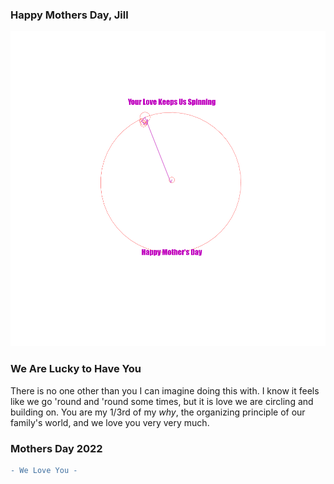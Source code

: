 ### Happy Mothers Day, Jill

![epicyclesHeart](https://github.com/lorenze3/MothersDay2022/blob/gh-pages/epicycle.gif?raw=true)
### We Are Lucky to Have You

There is no one other than you I can imagine doing this with.  I know it feels like we go 'round and 'round some times, but it is love we are circling and building on.  You are my 1/3rd of my *why*, the organizing principle of our family's world, and we love you very very much.

### Mothers Day 2022
```diff
- We Love You -
```
